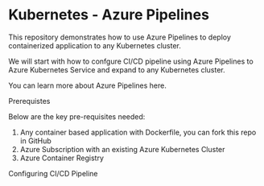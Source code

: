 # Kubernetes - Azure Pipelines
This repository demonstrates how to use Azure Pipelines to deploy containerized application to any Kubernetes cluster. 

We will start with how to confgure CI/CD pipeline using Azure Pipelines to Azure Kubernetes Service and expand to any Kubernetes cluster.

You can learn more about Azure Pipelines here.

Prerequistes

Below are the key pre-requisites needed:

1. Any container based application with Dockerfile, you can fork this repo in GitHub
2. Azure Subscription with an existing Azure Kubernetes Cluster
3. Azure Container Registry


Configuring CI/CD Pipeline 



